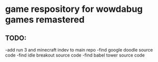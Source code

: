 # game respository for wowdabug games remastered
## TODO:
-add run 3 and minecraft indev to main repo
-find google doodle source code
-find idle breakout source code
-find babel tower source code
